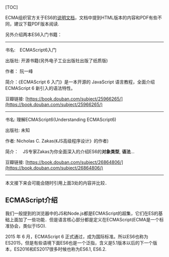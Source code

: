 [TOC]

ECMA组织官方关于ES6的[说明文档](https://www.ecma-international.org/ecma-262/6.0/)，文档中提到HTML版本的内容和PDF有些不同，建议下载PDF版本阅读.

另外介绍两本ES6入门书籍：

-----

书名:　ECMAScript6入门 

出版社: 开源书籍(另外电子工业出版社出版了纸质版)

作者： 阮一峰

简介：《ECMAScript 6 入门》是一本开源的 JavaScript 语言教程，全面介绍 ECMAScript 6 新引入的语法特性。

豆瓣链接: [https://book.douban.com/subject/25966265/](https://book.douban.com/subject/25966265/)

------

书名: 理解ECMAScript6(Understanding ECMAScript6)

出版社: 未知

作者: Nicholas C. Zakas(《JS高级程序设计》的作者)

简介：　JS专家Zakas为你全面深入的介绍ES6的**对象类型**, **语法**...

豆瓣链接: [https://book.douban.com/subject/26864806/](https://book.douban.com/subject/26864806/)

-----

本文接下来会可能会随时引用上面3处的内容并比较．


## ECMAScript介绍

我们一般提到的浏览器中的JS和Node.js都是ECMAScript的超集，它们在ES的基础上面加了一些功能．但是语言核心部分都是定义在ECMAScript(ECMA是一个标准协会，类似于ISO).

2015 年 6 月，ECMAScript 6 正式通过，成为国际标准。所以ES6也称为ES2015，但是有些语境下面ES6也是一个泛指，含义是5.1版本以后的下一个版本，ES2016和ES2017很多时候也称为ES6.1, ES6.2.

